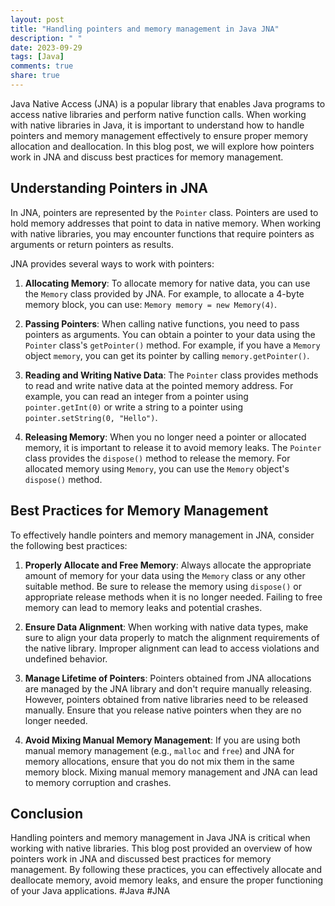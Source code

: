 ```yaml
---
layout: post
title: "Handling pointers and memory management in Java JNA"
description: " "
date: 2023-09-29
tags: [Java]
comments: true
share: true
---
```


Java Native Access (JNA) is a popular library that enables Java programs to access native libraries and perform native function calls. When working with native libraries in Java, it is important to understand how to handle pointers and memory management effectively to ensure proper memory allocation and deallocation. In this blog post, we will explore how pointers work in JNA and discuss best practices for memory management.

## Understanding Pointers in JNA

In JNA, pointers are represented by the `Pointer` class. Pointers are used to hold memory addresses that point to data in native memory. When working with native libraries, you may encounter functions that require pointers as arguments or return pointers as results.

JNA provides several ways to work with pointers:

1. **Allocating Memory**: To allocate memory for native data, you can use the `Memory` class provided by JNA. For example, to allocate a 4-byte memory block, you can use: `Memory memory = new Memory(4)`.

2. **Passing Pointers**: When calling native functions, you need to pass pointers as arguments. You can obtain a pointer to your data using the `Pointer` class's `getPointer()` method. For example, if you have a `Memory` object `memory`, you can get its pointer by calling `memory.getPointer()`.

3. **Reading and Writing Native Data**: The `Pointer` class provides methods to read and write native data at the pointed memory address. For example, you can read an integer from a pointer using `pointer.getInt(0)` or write a string to a pointer using `pointer.setString(0, "Hello")`.

4. **Releasing Memory**: When you no longer need a pointer or allocated memory, it is important to release it to avoid memory leaks. The `Pointer` class provides the `dispose()` method to release the memory. For allocated memory using `Memory`, you can use the `Memory` object's `dispose()` method.

## Best Practices for Memory Management

To effectively handle pointers and memory management in JNA, consider the following best practices:

1. **Properly Allocate and Free Memory**: Always allocate the appropriate amount of memory for your data using the `Memory` class or any other suitable method. Be sure to release the memory using `dispose()` or appropriate release methods when it is no longer needed. Failing to free memory can lead to memory leaks and potential crashes.

2. **Ensure Data Alignment**: When working with native data types, make sure to align your data properly to match the alignment requirements of the native library. Improper alignment can lead to access violations and undefined behavior.

3. **Manage Lifetime of Pointers**: Pointers obtained from JNA allocations are managed by the JNA library and don't require manually releasing. However, pointers obtained from native libraries need to be released manually. Ensure that you release native pointers when they are no longer needed.

4. **Avoid Mixing Manual Memory Management**: If you are using both manual memory management (e.g., `malloc` and `free`) and JNA for memory allocations, ensure that you do not mix them in the same memory block. Mixing manual memory management and JNA can lead to memory corruption and crashes.

## Conclusion

Handling pointers and memory management in Java JNA is critical when working with native libraries. This blog post provided an overview of how pointers work in JNA and discussed best practices for memory management. By following these practices, you can effectively allocate and deallocate memory, avoid memory leaks, and ensure the proper functioning of your Java applications. #Java #JNA